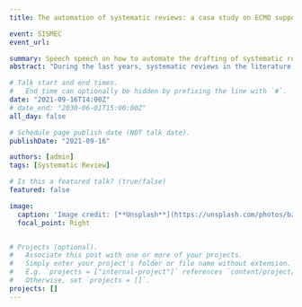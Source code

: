 ```yaml
---
title: The automation of systematic reviews: a casa study on ECMO support

event: SISMEC
event_url: 

summary: Speech speech on how to automate the drafting of systematic reviews
abstract: "During the last years, systematic reviews in the literature have increased exponentially. For this reason it is necessary to identify and validate methods that can synthesize the evidence."

# Talk start and end times.
#   End time can optionally be hidden by prefixing the line with `#`.
date: "2021-09-16T14:00Z"
# date_end: "2030-06-01T15:00:00Z"
all_day: false

# Schedule page publish date (NOT talk date).
publishDate: "2021-09-16"

authors: [admin]
tags: [Systematic Review]

# Is this a featured talk? (true/false)
featured: false

image:
  caption: 'Image credit: [**Unsplash**](https://unsplash.com/photos/bzdhc5b3Bxs)'
  focal_point: Right


# Projects (optional).
#   Associate this post with one or more of your projects.
#   Simply enter your project's folder or file name without extension.
#   E.g. `projects = ["internal-project"]` references `content/project/deep-learning/index.md`.
#   Otherwise, set `projects = []`.
projects: []
---
```

